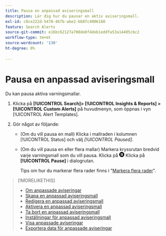 ```yaml
---
title: Pausa en anpassad aviseringsmall
description: Lär dig hur du pausar en aktiv aviseringsmall.
exl-id: c0ce222d-5478-467b-abe2-bb0fc4906160
feature: Search Alerts
source-git-commit: e16bc62127a708de8f4deb1eddfa53a14405cbc2
workflow-type: tm+mt
source-wordcount: '130'
ht-degree: 0%

---
```


# Pausa en anpassad aviseringsmall

Du kan pausa aktiva varningsmallar.

1. Klicka på **[!UICONTROL Search]> [!UICONTROL Insights & Reports] >[!UICONTROL Custom Alerts]** på huvudmenyn, som öppnas i vyn [!UICONTROL Alert Templates].

1. Gör något av följande:

   * (Om du vill pausa en mall) Klicka i mallraden i kolumnen [!UICONTROL Status] och välj *[!UICONTROL Paused]*.

   * (Om du vill pausa en eller flera mallar) Markera kryssrutan bredvid varje varningsmall som du vill pausa. Klicka på ![Paus](/help/search-social-commerce/assets/pause.png "Paus") Klicka på **[!UICONTROL Pause]** i dialogrutan.

     Tips om hur du markerar flera rader finns i &quot;[Markera flera rader](/help/search-social-commerce/common-tasks/navigation-editing-selection/multiple-rows-select.md)&quot;.

>[!MORELIKETHIS]
>
>* [Om anpassade aviseringar](alert-about.md)
>* [Skapa en anpassad aviseringsmall](alert-template-create.md)
>* [Redigera en anpassad aviseringsmall](alert-template-edit.md)
>* [Aktivera en anpassad aviseringsmall](alert-template-activate.md)
>* [Ta bort en anpassad aviseringsmall](alert-template-delete.md)
>* [Inställningar för anpassad aviseringsmall](alert-template-settings.md)
>* [Visa anpassade aviseringar](alert-view.md)
>* [Exportera data för anpassade aviseringar](alert-export-data.md)
